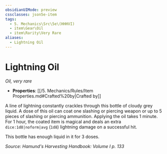 ```yaml
---
obsidianUIMode: preview
cssclasses: json5e-item
tags:
  - 5. Mechanics\Src\5e\(HHHVI)
  - item\Gear\Oil
  - item\Rarity\Very Rare
aliases:
  - Lightning Oil
---
```

# Lightning Oil
*Oil, very rare*  

- **Properties**: [[/5. Mechanics/Rules/Item Properties.md#Crafted%20by\|Crafted by]]

A line of lightning constantly crackles through this bottle of cloudy grey liquid. A dose of this oil can coat one slashing or piercing weapon or up to 5 pieces of slashing or piercing ammunition. Applying the oil takes 1 minute. For 1 hour, the coated item is magical and deals an extra `dice:1d8|noform|avg` (`1d8`) lightning damage on a successful hit.

This bottle has enough liquid in it for 3 doses.

*Source: Hamund's Harvesting Handbook: Volume I p. 133*
